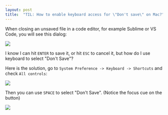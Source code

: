 ```yaml
---
layout: post
title:  "TIL: How to enable keyboard access for \"Don't save\" on Mac?"
---
```


When closing an unsaved file in a code editor, for example Sublime or VS Code, you will see this dialog:

![](https://s3-us-west-1.amazonaws.com/blog.zurassic.com/dontsave.png)

I know I can hit `ENTER` to save it, or hit `ESC` to cancel it, but how do I use keyboard to select "Don't Save"?

Here is the solution, go to `System Preference -> Keyboard -> Shortcuts` and check `All controls`:

![](https://s3-us-west-1.amazonaws.com/blog.zurassic.com/allcontrols.png)

Then you can use `SPACE` to select "Don't Save". (Notice the focus cue on the button)

![](https://s3-us-west-1.amazonaws.com/blog.zurassic.com/select-dontsave.png)
